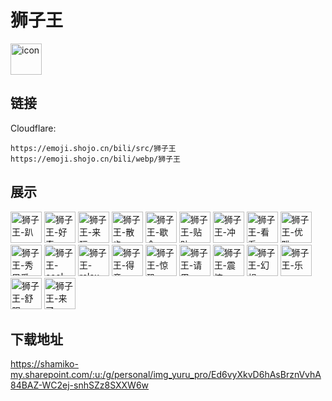 # 狮子王
<img src="https://emoji.shojo.cn/bili/src/狮子王/icon.png" width="50" height="50" alt="icon">

## 链接
Cloudflare:
```
https://emoji.shojo.cn/bili/src/狮子王
https://emoji.shojo.cn/bili/webp/狮子王
```
## 展示
<img src="https://emoji.shojo.cn/bili/src/狮子王/狮子王-趴.png" width="50" height="50" alt="狮子王-趴">
<img src="https://emoji.shojo.cn/bili/src/狮子王/狮子王-好奇.png" width="50" height="50" alt="狮子王-好奇">
<img src="https://emoji.shojo.cn/bili/src/狮子王/狮子王-来玩.png" width="50" height="50" alt="狮子王-来玩">
<img src="https://emoji.shojo.cn/bili/src/狮子王/狮子王-散步.png" width="50" height="50" alt="狮子王-散步">
<img src="https://emoji.shojo.cn/bili/src/狮子王/狮子王-歇会.png" width="50" height="50" alt="狮子王-歇会">
<img src="https://emoji.shojo.cn/bili/src/狮子王/狮子王-贴贴.png" width="50" height="50" alt="狮子王-贴贴">
<img src="https://emoji.shojo.cn/bili/src/狮子王/狮子王-冲.png" width="50" height="50" alt="狮子王-冲">
<img src="https://emoji.shojo.cn/bili/src/狮子王/狮子王-看看.png" width="50" height="50" alt="狮子王-看看">
<img src="https://emoji.shojo.cn/bili/src/狮子王/狮子王-优雅.png" width="50" height="50" alt="狮子王-优雅">
<img src="https://emoji.shojo.cn/bili/src/狮子王/狮子王-秀恩爱.png" width="50" height="50" alt="狮子王-秀恩爱">
<img src="https://emoji.shojo.cn/bili/src/狮子王/狮子王-cool.png" width="50" height="50" alt="狮子王-cool">
<img src="https://emoji.shojo.cn/bili/src/狮子王/狮子王-relax.png" width="50" height="50" alt="狮子王-relax">
<img src="https://emoji.shojo.cn/bili/src/狮子王/狮子王-得意.png" width="50" height="50" alt="狮子王-得意">
<img src="https://emoji.shojo.cn/bili/src/狮子王/狮子王-惊恐.png" width="50" height="50" alt="狮子王-惊恐">
<img src="https://emoji.shojo.cn/bili/src/狮子王/狮子王-请用.png" width="50" height="50" alt="狮子王-请用">
<img src="https://emoji.shojo.cn/bili/src/狮子王/狮子王-震惊.png" width="50" height="50" alt="狮子王-震惊">
<img src="https://emoji.shojo.cn/bili/src/狮子王/狮子王-幻想.png" width="50" height="50" alt="狮子王-幻想">
<img src="https://emoji.shojo.cn/bili/src/狮子王/狮子王-乐.png" width="50" height="50" alt="狮子王-乐">
<img src="https://emoji.shojo.cn/bili/src/狮子王/狮子王-舒服.png" width="50" height="50" alt="狮子王-舒服">
<img src="https://emoji.shojo.cn/bili/src/狮子王/狮子王-来了.png" width="50" height="50" alt="狮子王-来了">

## 下载地址

https://shamiko-my.sharepoint.com/:u:/g/personal/img_yuru_pro/Ed6vyXkvD6hAsBrznVvhA84BAZ-WC2ej-snhSZz8SXXW6w